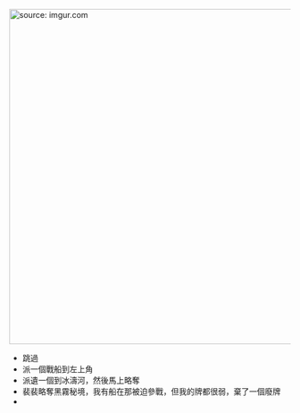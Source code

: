 
<a href="https://imgur.com/vaKAJzU"><img src="https://i.imgur.com/vaKAJzU.jpg" title="source: imgur.com" width="600px"/></a>

- 跳過
- 派一個戰船到左上角
- 派遺一個到冰濤河，然後馬上略奪
- 裴裴略奪黑霧秘境，我有船在那被迫參戰，但我的牌都很弱，棄了一個廢牌
- 